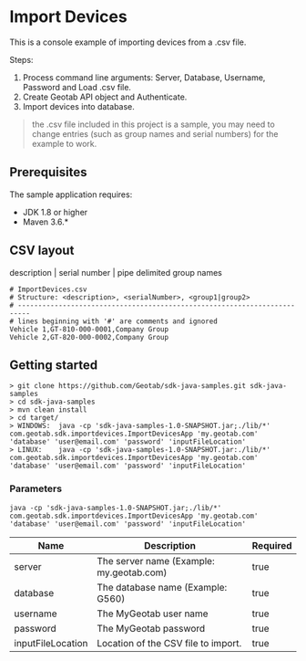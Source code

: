 # Import Devices

This is a console example of importing devices from a .csv file.

Steps:

1. Process command line arguments: Server, Database, Username, Password and Load .csv file.
1. Create Geotab API object and Authenticate.
1. Import devices into database.

> the .csv file included in this project is a sample, you may need to change entries (such as group names and serial numbers) for the example to work.

## Prerequisites

The sample application requires:

- JDK 1.8 or higher
- Maven 3.6.*


## CSV layout

description | serial number | pipe delimited group names

```csv
# ImportDevices.csv
# Structure: <description>, <serialNumber>, <group1|group2>
# -------------------------------------------------------------------------
# lines beginning with '#' are comments and ignored
Vehicle 1,GT-810-000-0001,Company Group
Vehicle 2,GT-820-000-0002,Company Group
```

## Getting started

```shell
> git clone https://github.com/Geotab/sdk-java-samples.git sdk-java-samples
> cd sdk-java-samples
> mvn clean install
> cd target/
> WINDOWS:  java -cp 'sdk-java-samples-1.0-SNAPSHOT.jar;./lib/*' com.geotab.sdk.importdevices.ImportDevicesApp 'my.geotab.com' 'database' 'user@email.com' 'password' 'inputFileLocation'
> LINUX:    java -cp 'sdk-java-samples-1.0-SNAPSHOT.jar:./lib/*' com.geotab.sdk.importdevices.ImportDevicesApp 'my.geotab.com' 'database' 'user@email.com' 'password' 'inputFileLocation'
```

### Parameters

`java -cp 'sdk-java-samples-1.0-SNAPSHOT.jar;./lib/*' com.geotab.sdk.importdevices.ImportDevicesApp 'my.geotab.com' 'database' 'user@email.com' 'password' 'inputFileLocation'`

| **Name** | **Description** | **Required** | 
| --- | --- | --- |
| server | The server name (Example: my.geotab.com) | true |
| database | The database name (Example: G560) | true | 
| username | The MyGeotab user name | true |
| password | The MyGeotab password | true |
| inputFileLocation | Location of the CSV file to import. | true |

